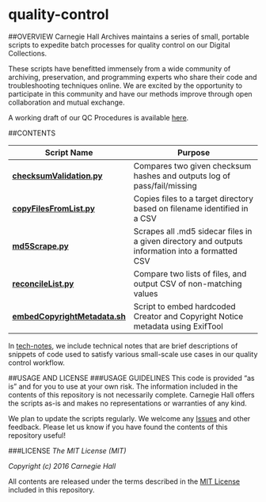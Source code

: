 # quality-control

##OVERVIEW
Carnegie Hall Archives maintains a series of small, portable scripts to expedite batch processes for quality control on our Digital Collections.

These scripts have benefitted immensely from a wide community of archiving, preservation, and programming experts who share their code and troubleshooting techniques online. We are excited by the opportunity to participate in this community and have our methods improve through open collaboration and mutual exchange.

A working draft of our QC Procedures is available [here](qc-workflow-overview.md). 

##CONTENTS

| Script Name         | Purpose           |
| ------------- |-------------|
|**[checksumValidation.py](checksumValidation.py)**      | Compares two given checksum hashes and outputs log of pass/fail/missing |
|**[copyFilesFromList.py](copyFilesFromList.py)** | Copies files to a target directory based on filename identified in a CSV |
|**[md5Scrape.py](md5Scrape.py)** | Scrapes all .md5 sidecar files in a given directory and outputs information into a formatted CSV |
| **[reconcileList.py](reconcileList.py)**     | Compare two lists of files, and output CSV of non-matching values |
| **[embedCopyrightMetadata.sh](embedCopyrightMetadata.sh)** | Script to embed hardcoded Creator and Copyright Notice metadata using ExifTool |

In [tech-notes](tech-notes/tech-notes.md), we include technical notes that are brief descriptions of snippets of code used to satisfy various small-scale use cases in our quality control workflow. 

##USAGE AND LICENSE
###USAGE GUIDELINES
This code is provided “as is” and for you to use at your own risk. The information included in the contents of this repository is not necessarily complete. Carnegie Hall offers the scripts as-is and makes no representations or warranties of any kind.

We plan to update the scripts regularly. We welcome any [Issues](https://github.com/CarnegieHall/quality-control/issues) and other feedback. Please let us know if you have found the contents of this repository useful!

###LICENSE
_The MIT License (MIT)_

_Copyright (c) 2016 Carnegie Hall_

All contents are released under the terms described in the [MIT License](https://github.com/CarnegieHall/quality-control/blob/master/LICENSE) included in this repository.
